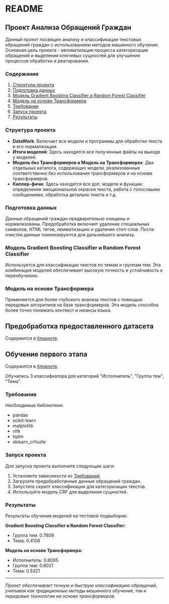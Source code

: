 # README

## Проект Анализа Обращений Граждан

Данный проект посвящен анализу и классификации текстовых обращений граждан с использованием методов машинного обучения. Основная цель проекта - автоматизация процесса категоризации обращений и выделения ключевых сущностей для улучшения процессов обработки и реагирования.

### Содержание
1. [Структура проекта](#структура-проекта)
2. [Подготовка данных](#подготовка-данных)
3. [Модель Gradient Boosting Classifier и Random Forest Classifier](#модель-gradient-boosting-classifier-и-random-forest-classifier)
4. [Модель на основе Трансформера](#модель-на-основе-трансформера)
5. [Требования](#требования)
6. [Запуск проекта](#запуск-проекта)
7. [Результаты](#результаты)

### Структура проекта
- **DataWork**: Включает все модели и программы для обработки текста и его нормализации.
- **Итоги моделей**: Здесь находятся все полученные файлы на выходе у моделей.
- **Модель без Трансформеров и Модель на Трансформерах**: Два отдельных каталога, содержащих модели, реализованные соответственно без использования трансформеров и на основе трансформеров.
- **Киллер-фичи**: Здесь находятся все доп. модели и функции: определение эмоциональной окраски текста, работа с голосовыми сообщениями, обработка детально текста и т.д.

### Подготовка данных
Данные обращений граждан предварительно очищены и нормализованы. Предобработка включает удаление специальных символов, HTML тегов, лемматизацию и удаление стоп-слов. После очистки данные токенизируются для дальнейшего анализа.

### Модель Gradient Boosting Classifier и Random Forest Classifier
Используется для классификации текстов по темам и группам тем. Эта комбинация моделей обеспечивает высокую точность и устойчивость к переобучению.

### Модель на основе Трансформера
Применяется для более глубокого анализа текстов с помощью передовых алгоритмов на базе трансформеров. Эта модель способна более точно понимать контекст и нюансы языка.
## Предобработка предоставленного датасета

Содержится в [блокноте]("notebooks/preprocessing.ipynb").

## Обучение первого этапа

Содержится в [блокноте]("notebooks/cls2.ipynb").

Обучались 3 классифкатора для категорий "Исполнитель", "Группа тем", "Тема".


### Требования
Необходимые библиотеки:
- pandas
- scikit-learn
- matplotlib
- nltk
- tqdm
- sklearn_crfsuite

### Запуск проекта
Для запуска проекта выполните следующие шаги:
1. Установите зависимости из [Требований](#требования).
2. Загрузите предобработанные данные обращений граждан.
3. Запустите скрипт классификации для категоризации текстов.
4. Используйте модель CRF для выделения сущностей.

### Результаты
Результаты обучения моделей на тестовой подвыборке:

**Gradient Boosting Classifier и Random Forest Classifier:**
- Группа тем: 0.7809
- Тема: 0.4106

**Модель на основе Трансформера:**
- Исполнитель: 0.8095
- Группа тем: 0.8021
- Тема: 0.5321

---

*Проект обеспечивает точную и быструю классификацию обращений, учитывая как традиционные методы машинного обучения, так и передовые технологии на основе трансформеров.*

